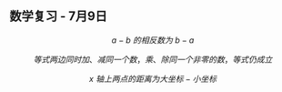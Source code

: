## 数学复习 - 7月9日

$$
{a-b\ }的相反数为{\ b-a}
$$

$$
等式两边同时加、减同一个数，乘、除同一个非零的数，等式仍成立
$$

$$
{x\ }轴上两点的距离为大坐标-小坐标
$$

